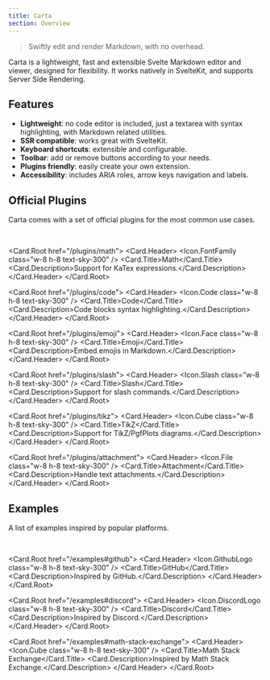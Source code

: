 ```yaml
---
title: Carta
section: Overview
---
```


<script>
	import * as Card from "$lib/components/ui/card";
	import * as Icon from "radix-icons-svelte"; 
</script>

> Swiftly edit and render Markdown, with no overhead.

Carta is a lightweight, fast and extensible Svelte Markdown editor and viewer, designed for flexibility. It works natively in SvelteKit, and supports Server Side Rendering.

## Features

- **Lightweight**: no code editor is included, just a textarea with syntax highlighting, with Markdown related utilities.
- **SSR compatible**: works great with SvelteKit.
- **Keyboard shortcuts**: extensible and configurable.
- **Toolbar**: add or remove buttons according to your needs.
- **Plugins friendly**: easily create your own extension.
- **Accessibility**: includes ARIA roles, arrow keys navigation and labels.

## Official Plugins

Carta comes with a set of official plugins for the most common use cases.

<br />

<div class="w-full grid sm:grid-cols-2 gap-4">

<Card.Root href="/plugins/math">
<Card.Header>
<Icon.FontFamily class="w-8 h-8 text-sky-300" />
<Card.Title>Math</Card.Title>
<Card.Description>Support for KaTex expressions.</Card.Description>
</Card.Header>
</Card.Root>

<Card.Root href="/plugins/code">
<Card.Header>
<Icon.Code class="w-8 h-8 text-sky-300" />
<Card.Title>Code</Card.Title>
<Card.Description>Code blocks syntax highlighting.</Card.Description>
</Card.Header>
</Card.Root>

<Card.Root href="/plugins/emoji">
<Card.Header>
<Icon.Face class="w-8 h-8 text-sky-300" />
<Card.Title>Emoji</Card.Title>
<Card.Description>Embed emojis in Markdown.</Card.Description>
</Card.Header>
</Card.Root>

<Card.Root href="/plugins/slash">
<Card.Header>
<Icon.Slash class="w-8 h-8 text-sky-300" />
<Card.Title>Slash</Card.Title>
<Card.Description>Support for slash commands.</Card.Description>
</Card.Header>
</Card.Root>

<Card.Root href="/plugins/tikz">
<Card.Header>
<Icon.Cube class="w-8 h-8 text-sky-300" />
<Card.Title>TikZ</Card.Title>
<Card.Description>Support for TikZ/PgfPlots diagrams.</Card.Description>
</Card.Header>
</Card.Root>

<Card.Root href="/plugins/attachment">
<Card.Header>
<Icon.File class="w-8 h-8 text-sky-300" />
<Card.Title>Attachment</Card.Title>
<Card.Description>Handle text attachments.</Card.Description>
</Card.Header>
</Card.Root>

</div>

## Examples

A list of examples inspired by popular platforms.

<br>

<div class="w-full grid sm:grid-cols-2 gap-4">

<Card.Root href="/examples#github">
<Card.Header>
<Icon.GithubLogo class="w-8 h-8 text-sky-300" />
<Card.Title>GitHub</Card.Title>
<Card.Description>Inspired by GitHub.</Card.Description>
</Card.Header>
</Card.Root>

<Card.Root href="/examples#discord">
<Card.Header>
<Icon.DiscordLogo class="w-8 h-8 text-sky-300" />
<Card.Title>Discord</Card.Title>
<Card.Description>Inspired by Discord.</Card.Description>
</Card.Header>
</Card.Root>

<Card.Root href="/examples#math-stack-exchange">
<Card.Header>
<Icon.Cube class="w-8 h-8 text-sky-300" />
<Card.Title>Math Stack Exchange</Card.Title>
<Card.Description>Inspired by Math Stack Exchange.</Card.Description>
</Card.Header>
</Card.Root>

</div>
